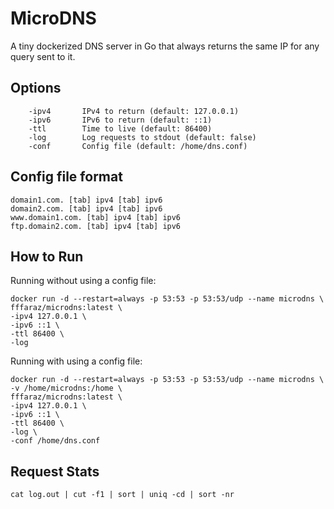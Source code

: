 # MicroDNS
A tiny dockerized DNS server in Go that always returns the same IP for any query sent to it.

## Options

```
	-ipv4		IPv4 to return (default: 127.0.0.1)
	-ipv6		IPv6 to return (default: ::1)
	-ttl		Time to live (default: 86400)
	-log		Log requests to stdout (default: false)
	-conf		Config file (default: /home/dns.conf)
```

## Config file format

```
domain1.com. [tab] ipv4 [tab] ipv6
domain2.com. [tab] ipv4 [tab] ipv6
www.domain1.com. [tab] ipv4 [tab] ipv6
ftp.domain2.com. [tab] ipv4 [tab] ipv6
```

## How to Run

Running without using a config file:
```
docker run -d --restart=always -p 53:53 -p 53:53/udp --name microdns \
fffaraz/microdns:latest \
-ipv4 127.0.0.1 \
-ipv6 ::1 \
-ttl 86400 \
-log
```

Running with using a config file:
```
docker run -d --restart=always -p 53:53 -p 53:53/udp --name microdns \
-v /home/microdns:/home \
fffaraz/microdns:latest \
-ipv4 127.0.0.1 \
-ipv6 ::1 \
-ttl 86400 \
-log \
-conf /home/dns.conf
```

## Request Stats

```
cat log.out | cut -f1 | sort | uniq -cd | sort -nr
```
